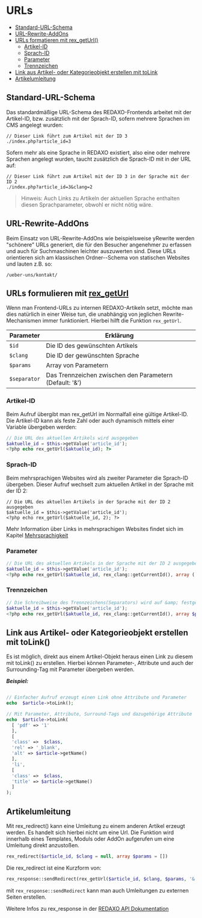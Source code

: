 # URLs

- [Standard-URL-Schema](#standard-url-schema)
- [URL-Rewrite-AddOns](#rewrite)
- [URLs formatieren mit rex_getUrl()](#rex-get-url)
    - [Artikel-ID](#artikel-id)
    - [Sprach-ID](#sprach-id)
    - [Parameter](#parameter)
    - [Trennzeichen](#trennzeichen)
- [Link aus Artikel- oder Kategorieobjekt erstellen mit toLink](#toLink)
- [Artikelumleitung](#umleitung)

<a name="standard-url-schema"></a>
## Standard-URL-Schema

Das standardmäßige URL-Schema des REDAXO-Frontends arbeitet mit der Artikel-ID, bzw. zusätzlich mit der Sprach-ID, sofern mehrere Sprachen im CMS angelegt wurden:
```
// Dieser Link führt zum Artikel mit der ID 3
./index.php?article_id=3
```

Sofern mehr als eine Sprache in REDAXO existiert, also eine oder mehrere Sprachen angelegt wurden, taucht zusätzlich die Sprach-ID mit in der URL auf:
```
// Dieser Link führt zum Artikel mit der ID 3 in der Sprache mit der ID 2
./index.php?article_id=3&clang=2
```

> Hinweis: Auch Links zu Artikeln der aktuellen Sprache enthalten diesen Sprachparameter, obwohl er nicht nötig wäre.

<a name="rewrite"></a>
## URL-Rewrite-AddOns

Beim Einsatz von URL-Rewrite-AddOns wie beispielsweise yRewrite werden "schönere" URLs generiert, die für den Besucher angenehmer zu erfassen und auch für Suchmaschinen leichter auszuwerten sind. Diese URLs orientieren sich am klassischen Ordner--Schema von statischen Websites und lauten z.B. so:
```
/ueber-uns/kontakt/
```

<a name="rex-get-url"></a>
## URLs formulieren mit [rex_getUrl](https://redaxo.org/api/master/source-function-rex_getUrl.html#9-55)

Wenn man Frontend-URLs zu internen REDAXO-Artikeln setzt, möchte man dies natürlich in einer Weise tun, die unabhängig von jeglichen Rewrite-Mechanismen immer funktioniert. Hierbei hilft die Funktion `rex_getUrl`.

Parameter | Erklärung
------------- | ------------- 
`$id` | Die ID des gewünschten Artikels
`$clang` | Die ID der gewünschten Sprache
`$params` | Array von Parametern
`$separator` | Das Trennzeichen zwischen den Parametern (Default: '&amp;')

<a name="artikel-id"></a>
### Artikel-ID

Beim Aufruf übergibt man rex_getUrl im Normalfall eine gültige Artikel-ID. Die Artikel-ID kann als feste Zahl oder auch dynamisch mittels einer Variable übergeben werden:

```php
// Die URL des aktuellen Artikels wird ausgegeben
$aktuelle_id = $this->getValue('article_id');
<?php echo rex_getUrl($aktuelle_id); ?>
```

<a name="sprach-id"></a>
### Sprach-ID

Beim mehrsprachigen Websites wird als zweiter Parameter die Sprach-ID übergeben. Dieser Aufruf wechselt zum aktuellen Artikel in der Sprache mit der ID 2:
```
// Die URL des aktuellen Artikels in der Sprache mit der ID 2 ausgegeben
$aktuelle_id = $this->getValue('article_id');
<?php echo rex_getUrl($aktuelle_id, 2); ?>
```

Mehr Information über Links in mehrsprachigen Websites findet sich im Kapitel [Mehrsprachigkeit](/{{path}}/{{version}}/mehrsprachigkeit)

<a name="parameter"></a>
### Parameter

```php
// Die URL des aktuellen Artikels in der Sprache mit der ID 2 ausgegeben
$aktuelle_id = $this->getValue('article_id');
<?php echo rex_getUrl($aktuelle_id, rex_clang::getCurrentId(), array ('chapters' => 2, 'page' => 3) ); ?>
```


<a name="trennzeichen"></a>

### Trennzeichen

```php
// Die Schreibweise des Trennzeichens(Separators) wird auf &amp; festgelegt
$aktuelle_id = $this->getValue('article_id');
<?php echo rex_getUrl($aktuelle_id, rex_clang::getCurrentId(), array $params = [], '&amp'); ?>
```

## Link aus Artikel- oder Kategorieobjekt erstellen mit toLink()

Es ist möglich, direkt aus einem Artikel-Objekt heraus einen Link zu diesem mit toLink() zu erstellen. Hierbei können Parameter-, Attribute und auch der Surrounding-Tag mit Parameter übergeben werden. 

***Beispiel:***

```php

// Einfacher Aufruf erzeugt einen Link ohne Attribute und Parameter
echo  $article->toLink();
```

```php
// Mit Parameter, Attribute, Surround-Tags und dazugehörige Attribute
echo  $article->toLink(
  [ 'pdf' => '1'
  ],
  [
  'class' =>  $class,
  'rel' => '_blank',
  'alt' => $article->getName()
  ],
  'li',
  [
  'class' =>  $class,
  'title' => $article->getName()
  ]
);

```
<a name="umleitung"></a>
## Artikelumleitung

Mit rex_redirect() kann eine Umleitung zu einem anderen Artikel erzeugt werden. Es handelt sich hierbei nicht um eine Url. Die Funktion wird innerhalb eines Templates, Moduls oder AddOn aufgerufen um eine Umleitung direkt anzustoßen. 

```php
rex_redirect($article_id, $clang = null, array $params = [])
```

Die rex_redirect ist eine Kurzform von:

```php
rex_response::sendRedirect(rex_getUrl($article_id, $clang, $params, '&'));

```
mit `rex_response::sendRedirect` kann man auch Umleitungen zu externen Seiten erstellen. 


Weitere Infos zu rex_response in der [REDAXO API Dokumentation](https://redaxo.org/api/master/class-rex_response.html)


